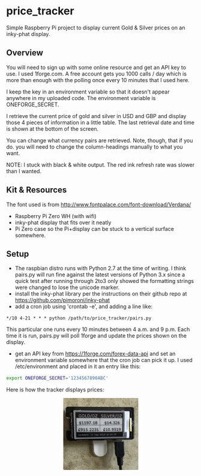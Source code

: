 # price_tracker

Simple Raspberry Pi project to display current Gold & Silver prices on an
inky-phat display.
    
## Overview

You will need to sign up with some online resource and get an API key to use.
I used 1forge.com. A free account gets you 1000 calls / day which is more than enough with the polling once every
10 minutes that I used here.

I keep the key in an environment variable so that it doesn't appear anywhere in my uploaded code. The environment
variable is ONEFORGE_SECRET.

I retrieve the current price of gold and silver in USD and GBP and display those 4 pieces of information in a little
table. The last retrieval date and time is shown at the bottom of the screen.

You can change what currency pairs are retrieved. 
Note, though, that if you do. you will need to change the column-headings manually to what you want.

NOTE: I stuck with black & white output. The red ink refresh rate was slower than I wanted.

## Kit & Resources

The font used is from http://www.fontpalace.com/font-download/Verdana/

* Raspberry Pi Zero WH (with wifi)
* inky-phat display that fits over it neatly
* Pi Zero case so the Pi+display can be stuck to a vertical surface somewhere.
    
## Setup

* The raspbian distro runs with Python 2.7 at the time of writing. I think pairs.py will run fine against the latest versions of Python 3.x since a quick test after running through 2to3 only showed the formatting strings were changed to lose the unicode marker.
* install the inky-phat library per the instructions on their github repo at https://github.com/pimoroni/inky-phat
* add a cron job using 'crontab -e', and adding a line like: 
```cron
*/10 4-21 * * * python /path/to/price_tracker/pairs.py
```
This particular one runs every 10 minutes between 4 a.m. and 9 p.m. Each time it is run, pairs.py will poll 1forge and update the prices shown on the display.
* get an API key from https://1forge.com/forex-data-api and set an environment variable somewhere that the cron job can pick it up. I used /etc/environment and placed in it an entry like this: 
```bash
export ONEFORGE_SECRET='1234567890ABC'
```

Here is how the tracker displays prices:

<p align="center"><img src="./price_tracker.jpg" alt="photo" width="200"/></p>

